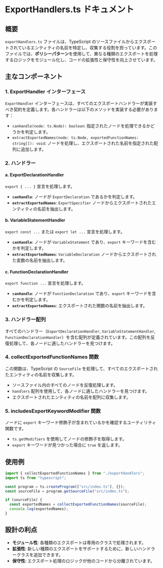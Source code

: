 <!--
Copyright 2025 ko-uema2

Licensed under the Apache License, Version 2.0 (the "License");
you may not use this file except in compliance with the License.
You may obtain a copy of the License at

      http://www.apache.org/licenses/LICENSE-2.0

Unless required by applicable law or agreed to in writing, software
distributed under the License is distributed on an "AS IS" BASIS,
WITHOUT WARRANTIES OR CONDITIONS OF ANY KIND, either express or implied.
See the License for the specific language governing permissions and
limitations under the License.
-->
# ExportHandlers.ts ドキュメント

## 概要

`exportHandlers.ts` ファイルは、TypeScript のソースファイルからエクスポートされているエンティティの名前を特定し、収集する役割を担っています。このファイルでは、**ポリシーパターン**を使用して、異なる種類のエクスポートを処理するロジックをモジュール化し、コードの拡張性と保守性を向上させています。

## 主なコンポーネント

### 1. **ExportHandler インターフェース**

`ExportHandler` インターフェースは、すべてのエクスポートハンドラーが実装すべき契約を定義します。各ハンドラーは以下のメソッドを実装する必要があります：

- `canHandle(node: ts.Node): boolean`: 指定されたノードを処理できるかどうかを判定します。
- `extractExportedNames(node: ts.Node, exportedFunctionNames: string[]): void`: ノードを処理し、エクスポートされた名前を指定された配列に追加します。

### 2. **ハンドラー**

#### a. ExportDeclarationHandler

`export { ... }` 宣言を処理します。

- **`canHandle`**: ノードが `ExportDeclaration` であるかを判定します。
- **`extractExportedNames`**: `ExportSpecifier` ノードからエクスポートされたエンティティの名前を抽出します。

#### b. VariableStatementHandler

`export const ...` または `export let ...` 宣言を処理します。

- **`canHandle`**: ノードが `VariableStatement` であり、`export` キーワードを含むかを判定します。
- **`extractExportedNames`**: `VariableDeclaration` ノードからエクスポートされた変数の名前を抽出します。

#### c. FunctionDeclarationHandler

`export function ...` 宣言を処理します。

- **`canHandle`**: ノードが `FunctionDeclaration` であり、`export` キーワードを含むかを判定します。
- **`extractExportedNames`**: エクスポートされた関数の名前を抽出します。

### 3. **ハンドラー配列**

すべてのハンドラー（`ExportDeclarationHandler`, `VariableStatementHandler`, `FunctionDeclarationHandler`）を含む配列が定義されています。この配列を反復処理して、各ノードに適したハンドラーを見つけます。

### 4. **collectExportedFunctionNames 関数**

この関数は、TypeScript の `SourceFile` を処理して、すべてのエクスポートされたエンティティの名前を収集します。

- ソースファイル内のすべてのノードを反復処理します。
- `handlers` 配列を使用して、各ノードに適したハンドラーを見つけます。
- エクスポートされたエンティティの名前を配列に収集します。

### 5. **includesExportKeywordModifier 関数**

ノードに `export` キーワード修飾子が含まれているかを確認するユーティリティ関数です。

- `ts.getModifiers` を使用してノードの修飾子を取得します。
- `export` キーワードが見つかった場合に `true` を返します。

## 使用例

```typescript
import { collectExportedFunctionNames } from "./exportHandlers";
import ts from "typescript";

const program = ts.createProgram(["src/index.ts"], {});
const sourceFile = program.getSourceFile("src/index.ts");

if (sourceFile) {
  const exportedNames = collectExportedFunctionNames(sourceFile);
  console.log(exportedNames);
}
```

## 設計の利点

- **モジュール性**: 各種類のエクスポートは専用のクラスで処理されます。
- **拡張性**: 新しい種類のエクスポートをサポートするために、新しいハンドラークラスを追加できます。
- **保守性**: エクスポート処理のロジックが他のコードから分離されています。
